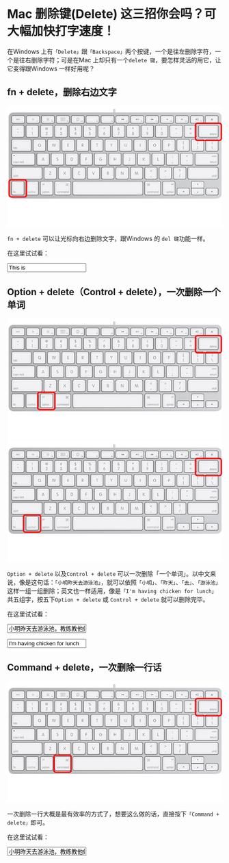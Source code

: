 # Mac 删除键(Delete) 这三招你会吗？可大幅加快打字速度！

在Windows 上有`「Delete」`跟`「Backspace」`两个按键，一个是往左删除字符，一个是往右删除字符；可是在Mac 上却只有一个`delete 键`，要怎样灵活的用它，让它变得跟Windows 一样好用呢？

## fn + delete，删除右边文字

![fn + delete](/assets/images/mac/fn_delete.png)

`fn + delete` 可以让光标向右边删除文字，跟Windows 的 `del 键`功能一样。

在这里试试看：

<p>
    <input maxlength="60" type="text" value="This is">
</p>

## Option + delete（Control + delete），一次删除一个单词

![Option + delete](/assets/images/mac/option_delete.png)
![Control + delete](/assets/images/mac/control_delete.png)

`Option + delete` 以及`Control + delete` 可以一次删除「一个单词」。以中文来说，像是这句话：`「小明昨天去游泳池」`，就可以依照`「小明」`、`「昨天」`、`「去」`、`「游泳池」`这样一组一组删除；英文也一样适用，像是`「I'm having chicken for lunch」`共五组字，按五下`Option + delete` 或 `Control + delete` 就可以删除完毕。

在这里试试看：

<p>
    <input maxlength="60" type="text" value="小明昨天去游泳池，教练教他蛙式游泳">
</p>
<p>
    <input maxlength="60" type="text" value="I'm having chicken for lunch">
</p>

## Command + delete，一次删除一行话

![Command + delete](/assets/images/mac/command_delete.png)

一次删除一行大概是最有效率的方式了，想要这么做的话，直接按下`「Command + delete」`即可。

在这里试试看：

<p>
    <input maxlength="60" type="text" value="小明昨天去游泳池，教练教他蛙式游泳">
</p>
